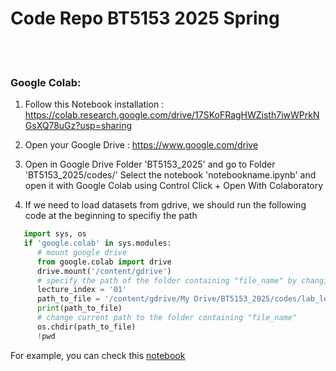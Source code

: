 # Code Repo BT5153 2025 Spring


<br><br>


### Google Colab:

1. Follow this Notebook installation :
https://colab.research.google.com/drive/17SKoFRagHWZisth7iwWPrkNGsXQ78uGz?usp=sharing

2. Open your Google Drive :
https://www.google.com/drive

3. Open in Google Drive Folder 'BT5153_2025' and go to Folder 'BT5153_2025/codes/'
Select the notebook 'notebookname.ipynb' and open it with Google Colab using Control Click + Open With Colaboratory

4. If we need to load datasets from gdrive, we should run the following code at the beginning to specifiy the path

```python
   import sys, os
   if 'google.colab' in sys.modules:
      # mount google drive
      from google.colab import drive
      drive.mount('/content/gdrive')
      # specify the path of the folder containing "file_name" by changing the lecture index:
      lecture_index = '01'
      path_to_file = '/content/gdrive/My Drive/BT5153_2025/codes/lab_lecture{}/'.format(lecture_index) 
      print(path_to_file)
      # change current path to the folder containing "file_name"
      os.chdir(path_to_file)
      !pwd
   ```
   For example, you can check this [notebook](https://github.com/rz0718/BT5153_2025/blob/main/codes/lab_lecture01/Best%20Practices%20to%20use%20Pandas.ipynb)
<br><br>
